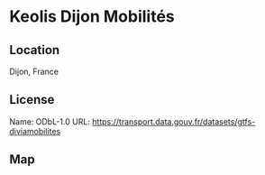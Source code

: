 # Keolis Dijon Mobilités
    
## Location

Dijon, France

## License

Name: ODbL-1.0
URL: https://transport.data.gouv.fr/datasets/gtfs-diviamobilites

## Map

<WorldMap topic="public-transport/rtfs-rt/Keolis_Dijon_Mobilites/vehicle_positions/#" />
